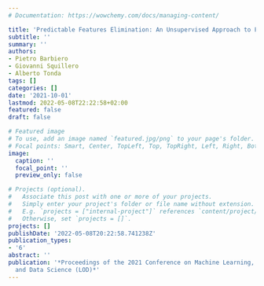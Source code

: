 ```yaml
---
# Documentation: https://wowchemy.com/docs/managing-content/

title: 'Predictable Features Elimination: An Unsupervised Approach to Feature Selection'
subtitle: ''
summary: ''
authors:
- Pietro Barbiero
- Giovanni Squillero
- Alberto Tonda
tags: []
categories: []
date: '2021-10-01'
lastmod: 2022-05-08T22:22:58+02:00
featured: false
draft: false

# Featured image
# To use, add an image named `featured.jpg/png` to your page's folder.
# Focal points: Smart, Center, TopLeft, Top, TopRight, Left, Right, BottomLeft, Bottom, BottomRight.
image:
  caption: ''
  focal_point: ''
  preview_only: false

# Projects (optional).
#   Associate this post with one or more of your projects.
#   Simply enter your project's folder or file name without extension.
#   E.g. `projects = ["internal-project"]` references `content/project/deep-learning/index.md`.
#   Otherwise, set `projects = []`.
projects: []
publishDate: '2022-05-08T20:22:58.741238Z'
publication_types:
- '6'
abstract: ''
publication: '*Proceedings of the 2021 Conference on Machine Learning, Optimization,
  and Data Science (LOD)*'
---
```

